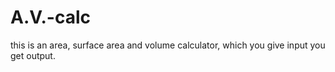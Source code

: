 # A.V.-calc
this is an area, surface area and volume calculator, which you give input you get output.
